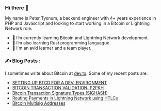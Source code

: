 ### Hi there 👋

My name is Peter Tyonum, a backend engineer with 4+ years experience in PHP and Javascript and looking to start working in a Bitcoin or Lightning Network role. 

<!--
**tvpeter/tvpeter** is a ✨ _special_ ✨ repository because its `README.md` (this file) appears on your GitHub profile.

Here are some ideas to get you started:
-->
- 🌱 I’m currently learning Bitcoin and Lightning Network development.
- 🔭 I’m also learning Rust programming languague 
- 👯 I'm an avid learner and a team player.

### ✍️ Blog Posts :
 I sometimes write about Bitcoin at [dev.to](https://dev.to/tvpeter). Some of my recent posts are:
<!-- BLOG-POST-LIST:START -->
- [SETTING UP BTCD FOR A DEV. ENVIRONMENT](https://dev.to/tvpeter/setting-up-btcd-for-a-dev-environment-3ek2)
- [BITCOIN TRANSACTION VALIDATION: P2PKH](https://dev.to/tvpeter/bitcoin-transaction-validation-p2pkh-338)
- [Bitcoin Transaction Signature Types &lpar;SIGHASH&rpar;](https://dev.to/tvpeter/bitcoin-transaction-signature-types-sighash-3007)
- [Routing Payments in Lightning Network using HTLCs](https://dev.to/tvpeter/routing-payments-in-lightning-network-using-htlcs-51fp)
- [Bitcoin Multisig Addresses](https://dev.to/tvpeter/bitcoin-multisig-addresses-kba)
<!-- BLOG-POST-LIST:END -->

